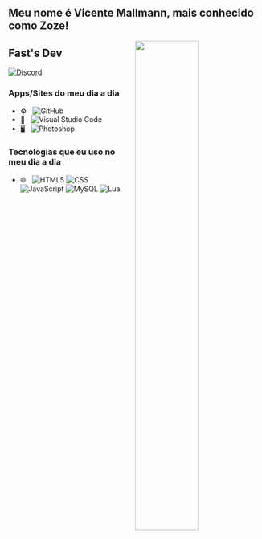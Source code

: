 ## Meu nome é Vicente Mallmann, mais conhecido como Zoze!



<img width="50%" align="right" src= "https://discord.c99.nl/widget/theme-3/474339151236431883.png">

## Fast's Dev

[![Discord](https://img.shields.io/badge/Discord-7289DA?style=for-the-badge&logo=discord&logoColor=white)](https://discord.gg/xwGRTft3Xx)

### Apps/Sites do meu dia a dia
- ⚙️ &nbsp;
  ![GitHub](https://img.shields.io/badge/-GitHub-333333?style=flat&logo=github)
- 🔧 &nbsp;
  ![Visual Studio Code](https://img.shields.io/badge/-Visual%20Studio%20Code-333333?style=flat&logo=visual-studio-code&logoColor=007ACC)
- 🖥 &nbsp;
  ![Photoshop](https://img.shields.io/badge/-Photoshop-333333?style=flat&logo=adobe-photoshop)

### Tecnologias que eu uso no meu dia a dia
- 🌐 &nbsp;
  ![HTML5](https://img.shields.io/badge/-HTML5-333333?style=flat&logo=HTML5)
  ![CSS](https://img.shields.io/badge/-CSS-333333?style=flat&logo=CSS3&logoColor=1572B6)
  ![JavaScript](https://img.shields.io/badge/-JavaScript-333333?style=flat&logo=javascript)
  ![MySQL](https://img.shields.io/badge/-MySQL-333333?style=flat&logo=mysql)
  ![Lua](https://img.shields.io/badge/-Lua-333333?style=flat&logo=lua)
